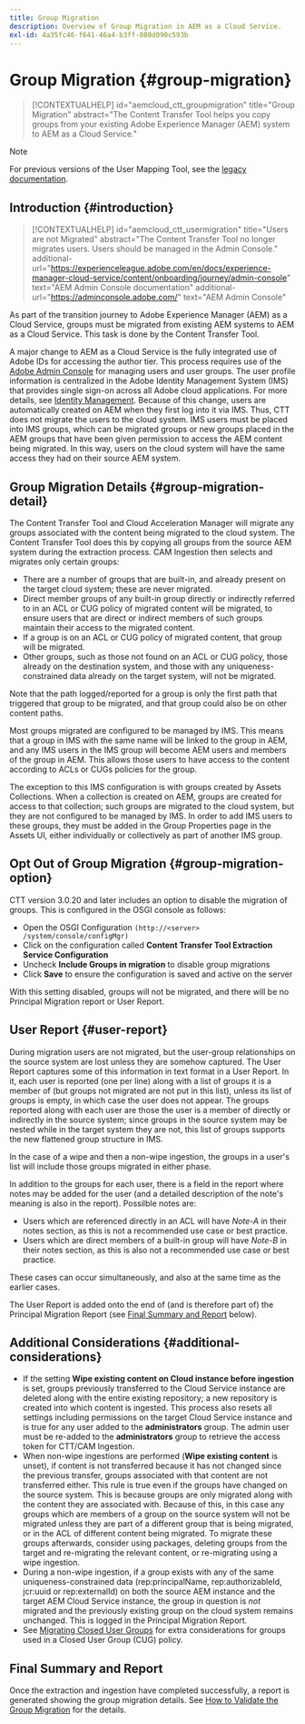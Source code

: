 ```yaml
---
title: Group Migration
description: Overview of Group Migration in AEM as a Cloud Service.
exl-id: 4a35fc46-f641-46a4-b3ff-080d090c593b
---
```


# Group Migration {#group-migration}

>[!CONTEXTUALHELP]
>id="aemcloud_ctt_groupmigration"
>title="Group Migration"
>abstract="The Content Transfer Tool helps you copy groups from your existing Adobe Experience Manager (AEM) system to AEM as a Cloud Service."

>[!NOTE]
>For previous versions of the User Mapping Tool, see the [legacy documentation](/help/journey-migration/content-transfer-tool/user-mapping-tool-legacy/considerations-user-mapping-tool-legacy.md).

## Introduction {#introduction}

>[!CONTEXTUALHELP]
>id="aemcloud_ctt_usermigration"
>title="Users are not Migrated"
>abstract="The Content Transfer Tool no longer migrates users. Users should be managed in the Admin Console."
>additional-url="https://experienceleague.adobe.com/en/docs/experience-manager-cloud-service/content/onboarding/journey/admin-console" text="AEM Admin Console documentation"
>additional-url="https://adminconsole.adobe.com/" text="AEM Admin Console"
>
As part of the transition journey to Adobe Experience Manager (AEM) as a Cloud Service, groups must be migrated from existing AEM systems to AEM as a Cloud Service. This task is done by the Content Transfer Tool.

A major change to AEM as a Cloud Service is the fully integrated use of Adobe IDs for accessing the author tier. This process requires use of the [Adobe Admin Console](https://helpx.adobe.com/enterprise/using/admin-console.html) for managing users and user groups. The user profile information is centralized in the Adobe Identity Management System (IMS) that provides single sign-on across all Adobe cloud applications. For more details, see [Identity Management](https://experienceleague.adobe.com/docs/experience-manager-cloud-service/content/overview/what-is-new-and-different.html#identity-management). Because of this change, users are automatically created on AEM when they first log into it via IMS.  Thus, CTT does not migrate the users to the cloud system.  IMS users must be placed into IMS groups, which can be migrated groups or new groups placed in the AEM groups that have been given permission to access the AEM content being migrated.  In this way, users on the cloud system will have the same access they had on their source AEM system.

## Group Migration Details {#group-migration-detail}

The Content Transfer Tool and Cloud Acceleration Manager will migrate any groups associated with the content being migrated to the cloud system. The Content Transfer Tool does this by copying all groups from the source AEM system during the extraction process. CAM Ingestion then selects and migrates only certain groups:
* There are a number of groups that are built-in, and already present on the target cloud system; these are never migrated.
* Direct member groups of any built-in group directly or indirectly referred to in an ACL or CUG policy of migrated content will be migrated, to ensure users that are direct or indirect members of such groups maintain their access to the migrated content.
* If a group is on an ACL or CUG policy of migrated content, that group will be migrated.
* Other groups, such as those not found on an ACL or CUG policy, those already on the destination system, and those with any uniqueness-constrained data already on the target system, will not be migrated. 

Note that the path logged/reported for a group is only the first path that triggered that group to be migrated, and that group could also be on other content paths.

Most groups migrated are configured to be managed by IMS.  This means that a group in IMS with the same name will be linked to the group in AEM, and any IMS users in the IMS group will become AEM users and members of the group in AEM.  This allows those users to have access to the content according to ACLs or CUGs policies for the group.

The exception to this IMS configuration is with groups created by Assets Collections. When a collection is created on AEM, groups are created for access to that collection; such groups are migrated to the cloud system, but they are not configured to be managed by IMS.  In order to add IMS users to these groups, they must be added in the Group Properties page in the Assets UI, either individually or collectively as part of another IMS group.


## Opt Out of Group Migration {#group-migration-option}

CTT version 3.0.20 and later includes an option to disable the migration of groups.  This is configured in the OSGI console as follows: 
- Open the OSGI Configuration `(http://<server> /system/console/configMgr)`
- Click on the configuration called **Content Transfer Tool Extraction Service Configuration**
- Uncheck **Include Groups in migration** to disable group migrations
- Click **Save** to ensure the configuration is saved and active on the server

With this setting disabled, groups will not be migrated, and there will be no Principal Migration report or User Report.

## User Report {#user-report}

During migration users are not migrated, but the user-group relationships on the source system are lost unless they are somehow captured.  The User Report captures some of this information in text format in a User Report. In it, each user is reported (one per line) along with a list of groups it is a member of (but groups not migrated are not put in this list), unless its list of groups is empty, in which case the user does not appear. The groups reported along with each user are those the user is a member of directly or indirectly in the source system; since groups in the source system may be nested while in the target system they are not, this list of groups supports the new flattened group structure in IMS.

In the case of a wipe and then a non-wipe ingestion, the groups in a user's list will include those groups migrated in either phase.

In addition to the groups for each user, there is a field in the report where notes may be added for the user (and a detailed description of the note's meaning is also in the report).  Possilble notes are:
* Users which are referenced directly in an ACL will have *Note-A* in their notes section, as this is not a recommended use case or best practice.
* Users which are direct members of a built-in group will have *Note-B* in their notes section, as this is also not a recommended use case or best practice.

These cases can occur simultaneously, and also at the same time as the earlier cases.

The User Report is added onto the end of (and is therefore part of) the Principal Migration Report (see [Final Summary and Report](#final-summary-and-report) below).

## Additional Considerations {#additional-considerations}

* If the setting **Wipe existing content on Cloud instance before ingestion** is set, groups previously transferred to the Cloud Service instance are deleted along with the entire existing repository; a new repository is created into which content is ingested. This process also resets all settings including permissions on the target Cloud Service instance and is true for any user added to the **administrators** group. The admin user must be re-added to the **administrators** group to retrieve the access token for CTT/CAM Ingestion.
* When non-wipe ingestions are performed (**Wipe existing content** is unset), if content is not transferred because it has not changed since the previous transfer, groups associated with that content are not transferred either. This rule is true even if the groups have changed on the source system. This is because groups are only migrated along with the content they are associated with. Because of this, in this case any groups which are members of a group on the source system will not be migrated unless they are part of a different group that is being migrated, or in the ACL of different content being migrated. To migrate these groups afterwards, consider using packages, deleting groups from the target and re-migrating the relevant content, or re-migrating using a wipe ingestion.
* During a non-wipe ingestion, if a group exists with any of the same uniqueness-constrained data (rep:principalName, rep:authorizableId, jcr:uuid or rep:externalId) on both the source AEM instance and the target AEM Cloud Service instance, the group in question is _not_ migrated and the previously existing group on the cloud system remains unchanged. This is logged in the Principal Migration Report.
* See [Migrating Closed User Groups](/help/journey-migration/content-transfer-tool/using-content-transfer-tool/closed-user-groups-migration.md) for extra considerations for groups used in a Closed User Group (CUG) policy.

## Final Summary and Report

Once the extraction and ingestion have completed successfully, a report is generated showing the group migration details. See [How to Validate the Group Migration](/help/journey-migration/content-transfer-tool/using-content-transfer-tool/validating-content-transfers.md#how-to-validate-group-migration) for the details.
